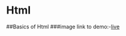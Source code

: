 # Html
##Basics of Html
###image
link to demo:-[live](https://malavegeetanjali0481.github.io/Html/HTML/06index.html)
